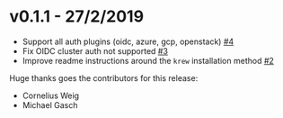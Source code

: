 v0.1.1 - 27/2/2019
==

* Support all auth plugins (oidc, azure, gcp, openstack) [#4](https://github.com/corneliusweig/rakkess/pull/4)
* Fix OIDC cluster auth not supported [#3](https://github.com/corneliusweig/rakkess/pull/3)
* Improve readme instructions around the `krew` installation method [#2](https://github.com/corneliusweig/rakkess/pull/2)

Huge thanks goes the contributors for this release: 

- Cornelius Weig
- Michael Gasch
